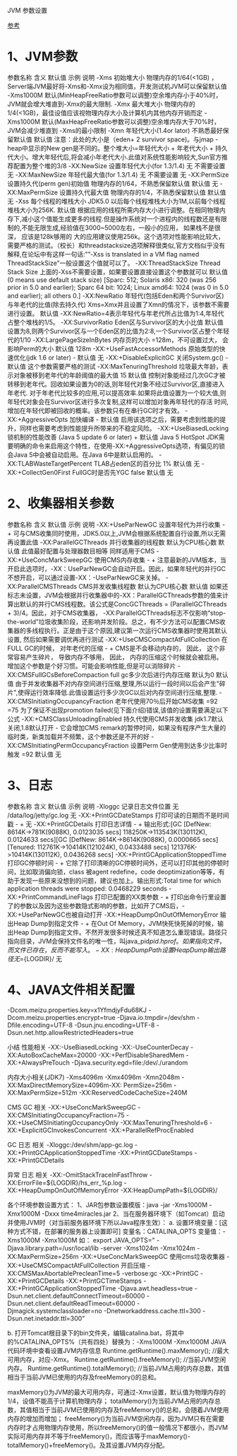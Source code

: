 JVM 参数设置

[参考](https://blog.csdn.net/hua00shao/article/details/78258169)

# 1、JVM参数
参数名称	含义	默认值	示例	说明
-Xms	初始堆大小	物理内存的1/64(<1GB) ，Server端JVM最好将-Xms和-Xmx设为相同值，开发测试机JVM可以保留默认值	-Xms1000M	默认(MinHeapFreeRatio参数可以调整)空余堆内存小于40%时，JVM就会增大堆直到-Xmx的最大限制.
-Xmx	最大堆大小	物理内存的1/4(<1GB)，最佳设值应该视物理内存大小及计算机内其他内存开销而定	-Xms1000M	默认(MaxHeapFreeRatio参数可以调整)空余堆内存大于70%时，JVM会减少堆直到 -Xms的最小限制
-Xmn	年轻代大小(1.4or lator)	不熟悉最好保留默认值	默认值	注意：此处的大小是（eden+ 2 survivor space)。与jmap -heap中显示的New gen是不同的。整个堆大小=年轻代大小 + 年老代大小 + 持久代大小。增大年轻代后,将会减小年老代大小.此值对系统性能影响较大,Sun官方推荐配置为整个堆的3/8
-XX:NewSize	设置年轻代大小(for 1.3/1.4)	无	不需要设置	无
-XX:MaxNewSize	年轻代最大值(for 1.3/1.4)	无	不需要设置	无
-XX:PermSize	设置持久代(perm gen)初始值	物理内存的1/64，不熟悉保留默认值	默认值	无
-XX:MaxPermSize	设置持久代最大值	物理内存的1/4，不熟悉保留默认值	默认值	无
-Xss	每个线程的堆栈大小	JDK5.0 以后每个线程堆栈大小为1M,以前每个线程堆栈大小为256K.	默认值	根据应用的线程所需内存大小进行调整。在相同物理内存下,减小这个值能生成更多的线程.但是操作系统对一个进程内的线程数还是有限制的,不能无限生成,经验值在3000~5000左右，一般小的应用， 如果栈不是很深， 应该是128k够用的 大的应用建议使用256k。这个选项对性能影响比较大，需要严格的测试。（校长）和threadstacksize选项解释很类似,官方文档似乎没有解释,在论坛中有这样一句话:"”-Xss is translated in a VM flag named ThreadStackSize”一般设置这个值就可以了。
-XX:ThreadStackSize	Thread Stack Size	上面的-Xss不需要设置，如果要设置直接设置这个参数就可以	默认值	(0 means use default stack size) [Sparc: 512; Solaris x86: 320 (was 256 prior in 5.0 and earlier); Sparc 64 bit: 1024; Linux amd64: 1024 (was 0 in 5.0 and earlier); all others 0.]
-XX:NewRatio	年轻代(包括Eden和两个Survivor区)与年老代的比值(除去持久代)	Xms=Xmx并且设置了Xmn的情况下，该参数不需要进行设置。	默认值	-XX:NewRatio=4表示年轻代与年老代所占比值为1:4,年轻代占整个堆栈的1/5。
-XX:SurvivorRatio	Eden区与Survivor区的大小比值	 	默认值	设置为8,则两个Survivor区与一个Eden区的比值为2:8,一个Survivor区占整个年轻代的1/10
-XX:LargePageSizeInBytes	内存页的大小	=128m，不可设置过大， 会影响Perm的大小	默认值	128m
-XX:+UseFastAccessorMethods	原始类型的快速优化(jdk 1.6 or later)	-	默认值	无
-XX:+DisableExplicitGC	关闭System.gc()	-	默认值	这个参数需要严格的测试
-XX:MaxTenuringThreshold	垃圾最大年龄，表示对象被移到老年代的年龄阈值的最大值	15	默认值	控制对象能经过几次GC才被转移到老年代。回收如果设置为0的话,则年轻代对象不经过Survivor区,直接进入年老代. 对于年老代比较多的应用,可以提高效率.如果将此值设置为一个较大值,则年轻代对象会在Survivor区进行多次复制,这样可以增加对象再年轻代的存活 时间,增加在年轻代即被回收的概率。该参数只有在串行GC时才有效。
-XX:+AggressiveOpts	加快编译	-	默认值	启用该选项之后，需要考虑到性能的提升，同样也需要考虑到性能提升所带来的不稳定风险。
-XX:+UseBiasedLocking	锁机制的性能改善 (Java 5 update 6 or later)	+	默认值	Java 5 HotSpot JDK需要明确的命令来启用这个特性，在使用-XX:+AggressiveOpts选项，有偏见的锁会Java 5中会被自动启用。在Java 6中是默认启用的。
-XX:TLABWasteTargetPercent	TLAB占eden区的百分比	1%	默认值	无
-XX:+CollectGen0First	FullGC时是否先YGC	false	默认值	无

# 2、收集器相关参数
参数名称	含义	默认值	示例	说明
-XX:+UseParNewGC	设置年轻代为并行收集	-	+	可与CMS收集同时使用，JDK5.0以上,JVM会根据系统配置自行设置,所以无需再设置此值
-XX:ParallelGCThreads	并行收集器的线程数	默认为CPU核心数	默认值	此值最好配置与处理器数目相等 同样适用于CMS
-XX:+UseConcMarkSweepGC	使用CMS内存收集	-	+	注意最新的JVM版本，当开启此选项时，-XX：UseParNewGC会自动开启。因此，如果年轻代的并行GC不想开启，可以通过设置-XX：-UseParNewGC来关掉。
-XX:ParallelCMSThreads	CMS并发收集线程数	默认为CPU核心数	默认值	如果还标志未设置，JVM会根据并行收集器中的-XX：ParallelGCThreads参数的值来计算出默认的并行CMS线程数。该公式是ConcGCThreads = (ParallelGCThreads + 3)/4。因此，对于CMS收集器， -XX:ParallelGCThreads标志不仅影响“stop-the-world”垃圾收集阶段，还影响并发阶段。总之，有不少方法可以配置CMS收集器的多线程执行。正是由于这个原因,建议第一次运行CMS收集器时使用其默认设置, 然后如果需要调优再进行测试
-XX:+UseCMSCompactAtFullCollection	在FULL GC的时候， 对年老代的压缩	-	+	CMS是不会移动内存的， 因此， 这个非常容易产生碎片， 导致内存不够用， 因此， 内存的压缩这个时候就会被启用。 增加这个参数是个好习惯。可能会影响性能,但是可以消除碎片
-XX:CMSFullGCsBeforeCompaction	full gc多少次后进行内存压缩	默认为0	默认值	由于并发收集器不对内存空间进行压缩,整理,所以运行一段时间以后会产生"碎片",使得运行效率降低.此值设置运行多少次GC以后对内存空间进行压缩,整理.
-XX:CMSInitiatingOccupancyFraction	老年代使用70％后开始CMS收集	=92	=75	为了保证不出现promotion failed(见下面介绍)错误,该值的设置需要满足以下公式
-XX:+CMSClassUnloadingEnabled	持久代使用CMS并发收集	jdk1.7默认关闭,1.8默认打开	-	它会增加CMS remark的暂停时间，如果没有程序产生大量的临时类，新类加载并不频繁，这个参数还是不开的好
-XX:CMSInitiatingPermOccupancyFraction	设置Perm Gen使用到达多少比率时触发	=92	默认值	无

# 3、日志
参数名称	含义	默认值	示例	说明
-Xloggc	记录日志文件位置	无	/data/log/jetty/gc.log	无
-XX:+PrintGCDateStamps	打印可读的日期而不是时间戳	-	+	无
-XX:+PrintGCDetails	打印日志详情	-	+	输出形式:[GC [DefNew: 8614K->781K(9088K), 0.0123035 secs] 118250K->113543K(130112K), 0.0124633 secs][GC [DefNew: 8614K->8614K(9088K), 0.0000665 secs][Tenured: 112761K->10414K(121024K), 0.0433488 secs] 121376K->10414K(130112K), 0.0436268 secs]
-XX:+PrintGCApplicationStoppedTime	打印GC停顿时间	-	+	它除了打印清晰的GC停顿时间外，还可以打印其他的停顿时间，比如取消偏向锁，class 被agent redefine，code deoptimization等等，有助于发现一些原来没想到的问题，建议也加上。输出形式:Total time for which application threads were stopped: 0.0468229 seconds
-XX:+PrintCommandLineFlags	打印已配置的XX类参数	-	+	打印出命令行里设置了的参数以及因为这些参数隐式影响的参数，比如开了CMS后，-XX:+UseParNewGC也被自动打开
-XX:+HeapDumpOnOutOfMemoryError	输出Heap Dump到指定文件	-	+	在Out Of Memory，JVM快死快死掉的时候，输出Heap Dump到指定文件。不然开发很多时候还真不知道怎么重现错误。路径只指向目录，JVM会保持文件名的唯一性，叫java_pid${pid}.hprof。如果指向文件，而文件已存在，反而不能写入。
-XX:HeapDumpPath	设置Heap Dump输出路径	无	=${LOGDIR}/	无

# 4、JAVA文件相关配置
-Dcom.meizu.properties.key=x1YfmdjyFdu68KJ
-Dcom.meizu.properties.encrypt=true
-Djava.io.tmpdir=/dev/shm
-Dfile.encoding=UTF-8
-Dsun.jnu.encoding=UTF-8
-Dsun.net.http.allowRestrictedHeaders=true

小结
性能相关
-XX:-UseBiasedLocking -XX:-UseCounterDecay -XX:AutoBoxCacheMax=20000 -XX:+PerfDisableSharedMem -XX:+AlwaysPreTouch -Djava.security.egd=file:/dev/./urandom

内存大小相关(JDK7)
-Xms4096m -Xmx4096m -Xmn2048m -XX:MaxDirectMemorySize=4096m-XX: PermSize=256m -XX:MaxPermSize=512m -XX:ReservedCodeCacheSize=240M

CMS GC 相关
-XX:+UseConcMarkSweepGC -XX:CMSInitiatingOccupancyFraction=75 -XX:+UseCMSInitiatingOccupancyOnly -XX:MaxTenuringThreshold=6 -XX:+ExplicitGCInvokesConcurrent -XX:+ParallelRefProcEnabled

GC 日志 相关
-Xloggc:/dev/shm/app-gc.log -XX:+PrintGCApplicationStoppedTime -XX:+PrintGCDateStamps -XX:+PrintGCDetails

异常 日志 相关
-XX:-OmitStackTraceInFastThrow -XX:ErrorFile=${LOGDIR}/hs_err_%p.log -XX:+HeapDumpOnOutOfMemoryError -XX:HeapDumpPath=${LOGDIR}/

各个环境参数设置方式：
1、JAR包参数设置模版：java -jar -Xms1000M -Xmx1000M -Dxxx time4miracles.jar
2、当在服务器环境下（如Tomcat）启动并使用JVM时（对当前服务器环境下所以Java程序生效）：
a. 设置环境变量：[这种方式不错，在部署的服务器上设置即可]
变量名：CATALINA_OPTS
变量值：-Xms1000M -Xmx1000M
如：
export JAVA_OPTS="
-Djava.library.path=/usr/local/lib -server 
-Xms1024m 
-Xmx1024m 
-XX:MaxPermSize=256m 
-XX:+UseConcMarkSweepGC              使用cms垃圾收集器
-XX:+UseCMSCompactAtFullCollection   开启压缩
-XX:CMSMaxAbortablePrecleanTime=5 
-verbose:gc 
-XX:+PrintGC 
-XX:+PrintGCDetails 
-XX:+PrintGCTimeStamps 
-XX:+PrintGCApplicationStoppedTime 
-Djava.awt.headless=true 
-Dsun.net.client.defaultConnectTimeout=60000 
-Dsun.net.client.defaultReadTimeout=60000 
-Djmagick.systemclassloader=no 
-Dnetworkaddress.cache.ttl=300 
-Dsun.net.inetaddr.ttl=300"

b. 打开Tomcat根目录下的bin文件夹，编辑catalina.bat，将其中的%CATALINA_OPTS%（共有四处）替换为：-Xms1000M -Xmx1000M
JAVA代码环境中查看设置JVM内存信息
Runtime.getRuntime().maxMemory(); //最大可用内存，对应-Xmx。
Runtime.getRuntime().freeMemory(); //当前JVM空闲内存。
Runtime.getRuntime().totalMemory(); //当前JVM占用的内存总数，其值相当于当前JVM已使用的内存及freeMemory()的总和。

maxMemory()为JVM的最大可用内存，可通过-Xmx设置，默认值为物理内存的1/4，设值不能高于计算机物理内存；
totalMemory()为当前JVM占用的内存总数，其值相当于当前JVM已使用的内存及freeMemory()的总和，会随着JVM使用内存的增加而增加；
freeMemory()为当前JVM空闲内存，因为JVM只有在需要内存时才占用物理内存使用，所以freeMemory()的值一般情况下都很小，而JVM实际可用内存并不等于freeMemory()，而应该等于maxMemory()-totalMemory()+freeMemory()。及其设置JVM内存分配。